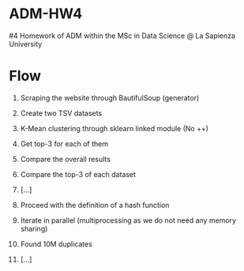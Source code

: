 # ADM-HW4
#4 Homework of ADM within the MSc in Data Science @ La Sapienza University

# Flow
1. Scraping the website through BautifulSoup (generator)
2. Create two TSV datasets 
3. K-Mean clustering through sklearn linked module (No ++)
4. Get top-3 for each of them 
5. Compare the overall results 
6. Compare the top-3 of each dataset
7. [...]

1. Proceed with the definition of a hash function
2. Iterate in parallel (multiprocessing as we do not need any memory sharing)
3. Found 10M duplicates
4. [...]
